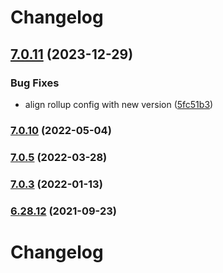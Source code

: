 # Changelog

## [7.0.11](https://github.com/modelberry/sites/compare/7.0.10...7.0.11) (2023-12-29)


### Bug Fixes

* align rollup config with new version ([5fc51b3](https://github.com/modelberry/sites/commit/5fc51b37b02c4b1dab6d291ccdea1e643bbfa907))

### [7.0.10](https://github.com/modelberry/sites/compare/7.0.9...7.0.10) (2022-05-04)

### [7.0.5](https://github.com/modelberry/sites/compare/7.0.4...7.0.5) (2022-03-28)

### [7.0.3](https://github.com/modelberry/sites/compare/7.0.2...7.0.3) (2022-01-13)

### [6.28.12](https://github.com/modelberry/sites/compare/6.28.11...6.28.12) (2021-09-23)

# Changelog


